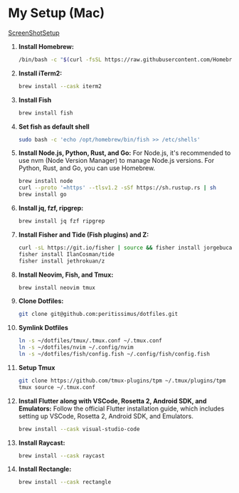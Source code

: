 # My Setup (Mac)

[ScreenShotSetup](https://imgur.com/vL4n7RH)

1. **Install Homebrew:**

   ```bash
   /bin/bash -c "$(curl -fsSL https://raw.githubusercontent.com/Homebrew/install/HEAD/install.sh)"
   ```

2. **Install iTerm2:**

   ```bash
   brew install --cask iterm2
   ```

3. **Install Fish**

   ```bash
   brew install fish
   ```

4. **Set fish as default shell**

   ```bash
   sudo bash -c 'echo /opt/homebrew/bin/fish >> /etc/shells'
   ```

5. **Install Node.js, Python, Rust, and Go:**
   For Node.js, it's recommended to use nvm (Node Version Manager) to manage Node.js versions. For Python, Rust, and Go, you can use Homebrew.

   ```bash
   brew install node
   curl --proto '=https' --tlsv1.2 -sSf https://sh.rustup.rs | sh
   brew install go
   ```

6. **Install jq, fzf, ripgrep:**

   ```bash
   brew install jq fzf ripgrep
   ```

7. **Install Fisher and Tide (Fish plugins) and Z:**

   ```bash
   curl -sL https://git.io/fisher | source && fisher install jorgebucaran/fisher
   fisher install IlanCosman/tide
   fisher install jethrokuan/z
   ```

8. **Install Neovim, Fish, and Tmux:**

   ```bash
   brew install neovim tmux
   ```

9. **Clone Dotfiles:**

   ```bash
   git clone git@github.com:peritissimus/dotfiles.git
   ```

10. **Symlink Dotfiles**

    ```bash
    ln -s ~/dotfiles/tmux/.tmux.conf ~/.tmux.conf
    ln -s ~/dotfiles/nvim ~/.config/nvim
    ln -s ~/dotfiles/fish/config.fish ~/.config/fish/config.fish
    ```

11. **Setup Tmux**

    ```bash
    git clone https://github.com/tmux-plugins/tpm ~/.tmux/plugins/tpm
    tmux source ~/.tmux.conf
    ```

12. **Install Flutter along with VSCode, Rosetta 2, Android SDK, and Emulators:**
    Follow the official Flutter installation guide, which includes setting up VSCode, Rosetta 2, Android SDK, and Emulators.

    ```bash
    brew install --cask visual-studio-code
    ```

13. **Install Raycast:**

    ```bash
    brew install --cask raycast
    ```

14. **Install Rectangle:**
    ```bash
    brew install --cask rectangle
    ```

